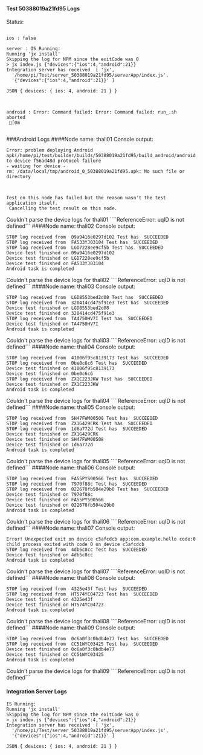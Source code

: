 #### Test 50388019a21fd95 Logs

Status: 
```

ios : false

server : IS Running:
Running 'jx install'
Skipping the log for NPM since the exitCode was 0
> jx index.js {"devices":{"ios":4,"android":21}}
Integration server has received  [ 'jx',
  '/home/pi/Test/server_50388019a21fd95/serverApp/index.js',
  '{"devices":{"ios":4,"android":21}}' ]

JSON { devices: { ios: 4, android: 21 } }



android : Error: Command failed: Error: Command failed: run_.sh aborted
 [0m


```
###Android Logs
####Node name: thali01
Console output:
```
Error: problem deploying Android apk(/home/pi/test/builder/builds/50388019a21fd95/build_android/android_0_50388019a21fd95.apk) to device f56ad48d protocol failure
- waiting for device -
rm: /data/local/tmp/android_0_50388019a21fd95.apk: No such file or directory



Test on this node has failed but the reason wasn't the test application itself.
 Cancelling the test result on this node.

```


Couldn't parse the device logs for thali01
````ReferenceError: uqID is not defined```
####Node name: thali02
Console output:
```
STOP log received from  09a9416e0297d102 Test has  SUCCEEDED
STOP log received from  FA533YJ03104 Test has  SUCCEEDED
STOP log received from  LGD7228ee9cf5b Test has  SUCCEEDED
Device test finished on 09a9416e0297d102 
Device test finished on LGD7228ee9cf5b 
Device test finished on FA533YJ03104 
Android task is completed 
```


Couldn't parse the device logs for thali02
````ReferenceError: uqID is not defined```
####Node name: thali03
Console output:
```
STOP log received from  LGD8553bed2d08 Test has  SUCCEEDED
STOP log received from  320414cd475f91e3 Test has  SUCCEEDED
Device test finished on LGD8553bed2d08 
Device test finished on 320414cd475f91e3 
STOP log received from  TA4750HV7I Test has  SUCCEEDED
Device test finished on TA4750HV7I 
Android task is completed 
```


Couldn't parse the device logs for thali03
````ReferenceError: uqID is not defined```
####Node name: thali04
Console output:
```
STOP log received from  41006f95c8139173 Test has  SUCCEEDED
STOP log received from  0be0c6c6 Test has  SUCCEEDED
Device test finished on 41006f95c8139173 
Device test finished on 0be0c6c6 
STOP log received from  ZX1C223JKW Test has  SUCCEEDED
Device test finished on ZX1C223JKW 
Android task is completed 
```


Couldn't parse the device logs for thali04
````ReferenceError: uqID is not defined```
####Node name: thali05
Console output:
```
STOP log received from  SH47FWM00508 Test has  SUCCEEDED
STOP log received from  ZX1G429CRK Test has  SUCCEEDED
STOP log received from  1d6a772d Test has  SUCCEEDED
Device test finished on ZX1G429CRK 
Device test finished on SH47FWM00508 
Device test finished on 1d6a772d 
Android task is completed 
```


Couldn't parse the device logs for thali05
````ReferenceError: uqID is not defined```
####Node name: thali06
Console output:
```
STOP log received from  FA55PYS00566 Test has  SUCCEEDED
STOP log received from  7970f88c Test has  SUCCEEDED
STOP log received from  022678fb504e29b0 Test has  SUCCEEDED
Device test finished on 7970f88c 
Device test finished on FA55PYS00566 
Device test finished on 022678fb504e29b0 
Android task is completed 
```


Couldn't parse the device logs for thali06
````ReferenceError: uqID is not defined```
####Node name: thali07
Console output:
```
Error! Unexpected exit on device c5afcdcb app:com.example.hello code:0 
child process exited with code 0 on device c5afcdcb 
STOP log received from  4db5c8cc Test has  SUCCEEDED
Device test finished on 4db5c8cc 
Android task is completed 
```


Couldn't parse the device logs for thali07
````ReferenceError: uqID is not defined```
####Node name: thali08
Console output:
```
STOP log received from  4325e43f Test has  SUCCEEDED
STOP log received from  HT574YC04723 Test has  SUCCEEDED
Device test finished on 4325e43f 
Device test finished on HT574YC04723 
Android task is completed 
```


Couldn't parse the device logs for thali08
````ReferenceError: uqID is not defined```
####Node name: thali09
Console output:
```
STOP log received from  0c6a0f3c0bdb4e77 Test has  SUCCEEDED
STOP log received from  CC51WYC03425 Test has  SUCCEEDED
Device test finished on 0c6a0f3c0bdb4e77 
Device test finished on CC51WYC03425 
Android task is completed 
```


Couldn't parse the device logs for thali09
````ReferenceError: uqID is not defined```




#### Integration Server Logs
```
IS Running:
Running 'jx install'
Skipping the log for NPM since the exitCode was 0
> jx index.js {"devices":{"ios":4,"android":21}}
Integration server has received  [ 'jx',
  '/home/pi/Test/server_50388019a21fd95/serverApp/index.js',
  '{"devices":{"ios":4,"android":21}}' ]

JSON { devices: { ios: 4, android: 21 } }


```

